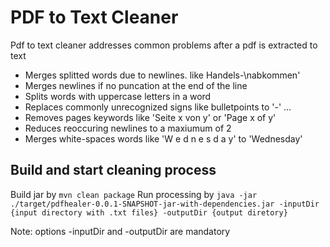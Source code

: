 # PDF to Text Cleaner
Pdf to text cleaner addresses common problems after a pdf is extracted to text
* Merges splitted words due to newlines. like Handels-\nabkommen'
* Merges newlines if no puncation at the end of the line
* Splits words with uppercase letters in a word
* Replaces commonly unrecognized signs like bulletpoints to '-' ...
* Removes pages keywords like 'Seite x von y' or 'Page x of y'
* Reduces reoccuring newlines to a maxiumum of 2
* Merges white-spaces words like 'W e d n e s d a y' to 'Wednesday'

## Build and start cleaning process
Build jar by `mvn clean package`
Run processing by `java -jar ./target/pdfhealer-0.0.1-SNAPSHOT-jar-with-dependencies.jar -inputDir {input directory with .txt files} -outputDir {output diretory}`

Note: options -inputDir and -outputDir are mandatory
